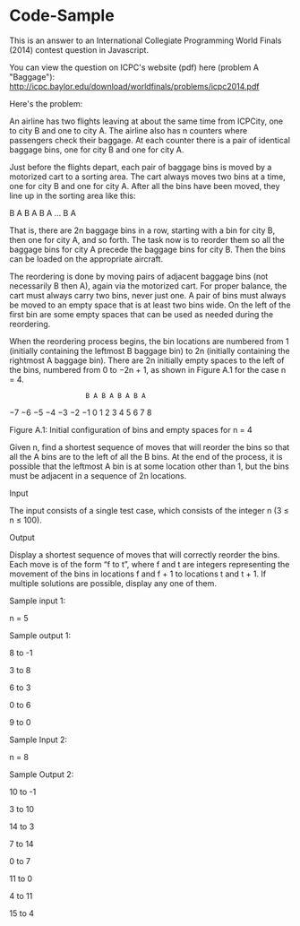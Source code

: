 Code-Sample
===========

This is an answer to an International Collegiate Programming World Finals (2014) contest question in Javascript. 

You can view the question on ICPC's website (pdf) here (problem A "Baggage"): http://icpc.baylor.edu/download/worldfinals/problems/icpc2014.pdf


Here's the problem:

An airline has two flights leaving at about the same time from ICPCity, one to city B and one to city A.
The airline also has n counters where passengers check their baggage. At each counter there is a pair of
identical baggage bins, one for city B and one for city A.

Just before the flights depart, each pair of baggage bins is moved by a motorized cart to a sorting area.
The cart always moves two bins at a time, one for city B and one for city A. After all the bins have been
moved, they line up in the sorting area like this:

B A B A B A ... B A

That is, there are 2n baggage bins in a row, starting with a bin for city B, then one for city A, and so
forth. The task now is to reorder them so all the baggage bins for city A precede the baggage bins for
city B. Then the bins can be loaded on the appropriate aircraft.

The reordering is done by moving pairs of adjacent baggage bins (not necessarily B then A), again via
the motorized cart. For proper balance, the cart must always carry two bins, never just one. A pair of
bins must always be moved to an empty space that is at least two bins wide. On the left of the first bin
are some empty spaces that can be used as needed during the reordering.

When the reordering process begins, the bin locations are numbered from 1 (initially containing the
leftmost B baggage bin) to 2n (initially containing the rightmost A baggage bin). There are 2n initially
empty spaces to the left of the bins, numbered from 0 to −2n + 1, as shown in Figure A.1 for the case
n = 4.

                       B A B A B A B A
−7 −6 −5 −4 −3 −2 −1 0 1 2 3 4 5 6 7 8

Figure A.1: Initial configuration of bins and empty spaces for n = 4

Given n, find a shortest sequence of moves that will reorder the bins so that all the A bins are to the left
of all the B bins. At the end of the process, it is possible that the leftmost A bin is at some location other
than 1, but the bins must be adjacent in a sequence of 2n locations.

Input

The input consists of a single test case, which consists of the integer n (3 ≤ n ≤ 100).

Output

Display a shortest sequence of moves that will correctly reorder the bins. Each move is of the form
“f to t”, where f and t are integers representing the movement of the bins in locations f and f + 1
to locations t and t + 1. If multiple solutions are possible, display any one of them.

Sample input 1:

n = 5

Sample output 1:

8 to -1

3 to 8

6 to 3

0 to 6

9 to 0

Sample Input 2:

n = 8

Sample Output 2:

10 to -1

3 to 10

14 to 3

7 to 14

0 to 7

11 to 0

4 to 11

15 to 4

